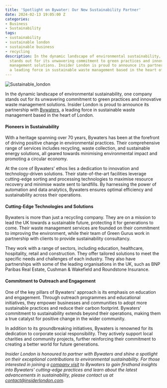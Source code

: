 ```yaml
---
title: 'Spotlight on Bywater: Our New Sustainability Partner'
date: 2024-02-13 19:05:00 Z
categories:
- Business
- Sustainability
tags:
- sustainability
- sustainable london
- sustainable business
- recycling
description: In the dynamic landscape of environmental sustainability, one company
  stands out for its unwavering commitment to green practices and innovative waste
  management solutions. Insider London is proud to announce its partnership with Bywaters,
  a leading force in sustainable waste management based in the heart of London.
---
```


![Sustainable_london](/uploads/Sustain_london.jpg)

In the dynamic landscape of environmental sustainability, one company stands out for its unwavering commitment to green practices and innovative waste management solutions. Insider London is proud to announce its partnership with [Bywaters](https://www.bywaters.co.uk/), a leading force in sustainable waste management based in the heart of London.

#### Pioneers in Sustainability

With a heritage spanning over 70 years, Bywaters has been at the forefront of driving positive change in environmental practices. Their comprehensive range of services includes recycling, waste collection, and sustainable energy solutions, all geared towards minimising environmental impact and promoting a circular economy.

At the core of Bywaters' ethos lies a dedication to innovation and technology-driven solutions. Their state-of-the-art facilities leverage cutting-edge sorting and processing technologies to maximise resource recovery and minimise waste sent to landfills. By harnessing the power of automation and data analytics, Bywaters ensures optimal efficiency and sustainability across their operations.

#### Cutting-Edge Technologies and Solutions

Bywaters is more than just a recycling company. They are on a mission to lead the UK towards a sustainable future, protecting it for generations to come. Their waste management services are founded on their commitment to improving the environment, while their team of Green Gurus work in partnership with clients to provide sustainability consultancy. 

They work with a range of sectors, including education, healthcare, hospitality, retail and construction. They offer tailored solutions to meet the specific needs and challenges of each industry. They also have partnerships with some of the leading organisations in the UK, such as BNP Paribas Real Estate, Cushman & Wakefield and Roundstone Insurance.

#### Commitment to Outreach and Engagement

One of the key pillars of Bywaters' approach is its emphasis on education and engagement. Through outreach programmes and educational initiatives, they empower businesses and communities to adopt more sustainable practices and reduce their carbon footprint. Bywaters' commitment to sustainability extends beyond their operations, making them a true catalyst for positive change in the wider community.

In addition to its groundbreaking initiatives, Bywaters is renowned for its dedication to corporate social responsibility. They actively support local charities and community projects, further reinforcing their commitment to creating a better world for future generations.

*Insider London is honoured to partner with Bywaters and shine a spotlight on their exceptional contributions to environmental sustainability. For those interested in joining a [company visit](https://www.insiderlondon.com/london/company-visits/) to Bywaters to gain firsthand insights into Bywaters' cutting-edge practices and learn about the latest advancements in sustainability, please contact us at [contact@insiderlondon.com](mailto:contact@insiderlondon.com).*
